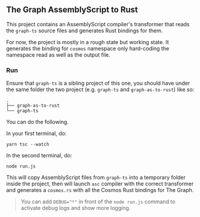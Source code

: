 ## The Graph AssemblyScript to Rust

This project contains an AssemblyScript compiler's transformer that reads the `graph-ts` source files
and generates Rust bindings for them.

For now, the project is mostly in a rough state but working state. It generates the binding for `cosmos`
namespace only hard-coding the namespace read as well as the output file.

### Run

Ensure that `graph-ts` is a sibling project of this one, you should have under the same folder
the two project (e.g. `graph-ts` and `graph-as-to-rust`) like so:

```
.
├── graph-as-to-rust
└── graph-ts
```

You can do the following.

In your first terminal, do:

```
yarn tsc --watch
```

In the second terminal, do:

```
node run.js
```

This will copy AssemblyScript files from `graph-ts` into a temporary folder inside the project,
then will launch `asc` compiler with the correct transformer and generates a `cosmos.rs` with all the
Cosmos Rust bindings for The Graph.

> You can add `DEBUG="*"` in front of the `node run.js` command to activate debug logs and show more logging.
